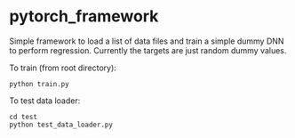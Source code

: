 # pytorch_framework

Simple framework to load a list of data files and train a simple dummy
DNN to perform regression. Currently the targets are just random
dummy values.

To train (from root directory):
```
python train.py
```

To test data loader:
```
cd test
python test_data_loader.py
```

 
